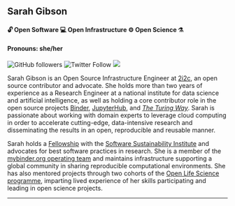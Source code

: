 ## Sarah Gibson
#### 🔓 Open Software 💻 Open Infrastructure ⚙️ Open Science ⚗️
#### Pronouns: she/her

![GitHub followers](https://img.shields.io/github/followers/sgibson91?style=social) ![Twitter Follow](https://img.shields.io/twitter/follow/drsarahlgibson?style=social) [![](https://img.shields.io/badge/visit-blog-blueviolet)](https://sgibson91.github.io)

Sarah Gibson is an Open Source Infrastructure Engineer at [2i2c](https://2i2c.org), an open source contributor and advocate.
She holds more than two years of experience as a Research Engineer at a national institute for data science and artificial intelligence, as well as holding a core contributor role in the open source projects [Binder](https://jupyter.org/binder), [JupyterHub](https://jupyter.org/hub), and [_The Turing Way_](https://the-turing-way.netlify.app/).
Sarah is passionate about working with domain experts to leverage cloud computing in order to accelerate cutting-edge, data-intensive research and disseminating the results in an open, reproducible and reusable manner.

Sarah holds a [Fellowship](https://software.ac.uk/programmes-and-events/fellowship-programme) with the [Software Sustainability Institute](https://software.ac.uk/) and advocates for best software practices in research.
She is a member of the [mybinder.org operating team](https://jupyterhub-team-compass.readthedocs.io/en/latest/team.html#jupyterhub-team) and maintains infrastructure supporting a global community in sharing reproducible computational environments.
She has also mentored projects through two cohorts of the [Open Life Science programme](https://openlifesci.org), imparting lived experience of her skills participating and leading in open science projects.

---
